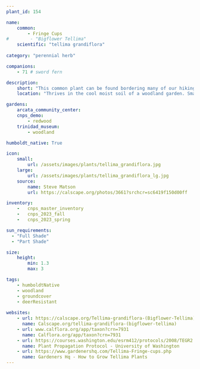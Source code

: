 ```yaml
---
plant_id: 154 

name: 
    common:
        - Fringe Cups 
#        - "Bigflower Tellima" 
    scientific: "tellima grandiflora" 
 
category: "perennial herb"

companions: 
    - 71 # sword fern

description:
    short: "This common plant can be found bordering many of our hiking trails through redwood forest. In May, they begin sending up delicate reddish flowers on tall, slender stems. We find them in yards happily in the company of ferns or in the cooler soil along the north side of a house. They make an attractive border in a woodland garden."
    location: "Thrives in the cool moist soil of a woodland garden. Small flowers extend on tall, slender stems. Will grow in full to partial shade."

gardens:
    arcata_community_center:
    cnps_demo:
        - redwood
    trinidad_museum:
        - woodland

humboldt_native: True

icon: 
    small: 
        url: /assets/images/plants/tellima_grandiflora.jpg 
    large: 
        url: /assets/images/plants/tellima_grandiflora_lg.jpg 
    source: 
        name: Steve Matson 
        url: https://calscape.org/photos/3661?srchcr=sc6419f150d00ff

inventory: 
    -   cnps_master_inventory
    -   cnps_2023_fall
    -   cnps_2023_spring

sun_requirements:
  - "Full Shade"
  - "Part Shade"

size:
    height: 
        min: 1.3 
        max: 3

tags:
    - humboldtNative
    - woodland
    - groundcover
    - deerResistant
 
websites: 
    - url: https://calscape.org/Tellima-grandiflora-(Bigflower-Tellima) 
      name: Calscape.org/tellima-grandiflora-(bigflower-tellima)
    - url: www.calflora.org/app/taxon?crn=7931
      name: Calflora.org/app/taxon?crn=7931
    - url: https://courses.washington.edu/esrm412/protocols/2008/TEGR2.pdf
      name: Plant Propagation Protocol - University of Washington
    - url: https://www.gardenershq.com/Tellima-Fringe-cups.php
      name: Gardeners Hq - How to Grow Tellima Plants
---
```

